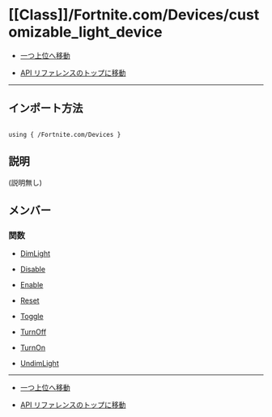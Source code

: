 # [[Class]]/Fortnite.com/Devices/customizable_light_device

- [一つ上位へ移動](../main.md)

- [API リファレンスのトップに移動](/main.md)

---

## インポート方法

```verse

using { /Fortnite.com/Devices }

```

## 説明

(説明無し)

## メンバー

### 関数

- [DimLight](./F_DimLight/main.md)

- [Disable](./F_Disable/main.md)

- [Enable](./F_Enable/main.md)

- [Reset](./F_Reset/main.md)

- [Toggle](./F_Toggle/main.md)

- [TurnOff](./F_TurnOff/main.md)

- [TurnOn](./F_TurnOn/main.md)

- [UndimLight](./F_UndimLight/main.md)

---

- [一つ上位へ移動](../main.md)

- [API リファレンスのトップに移動](/main.md)

